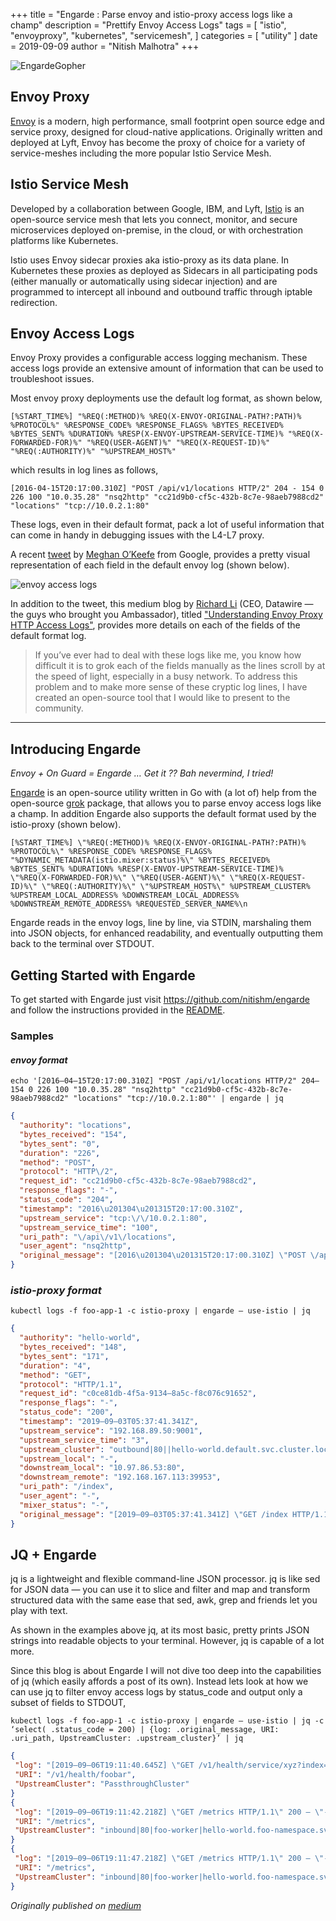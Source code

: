 +++
title = "Engarde : Parse envoy and istio-proxy access logs like a champ"
description = "Prettify Envoy Access Logs"
tags = [
    "istio",
    "envoyproxy",
    "kubernetes",
    "servicemesh",
]
categories = [
    "utility"
]
date = 2019-09-09
author = "Nitish Malhotra"
+++

![EngardeGopher](https://miro.medium.com/max/2600/1*AdErqaS7-d-cOL2P9TeW2g.png)

## Envoy Proxy

[Envoy](https://www.envoyproxy.io/) is a modern, high performance, small footprint open source edge and service proxy, designed for cloud-native applications. Originally written and deployed at Lyft, Envoy has become the proxy of choice for a variety of service-meshes including the more popular Istio Service Mesh.

## Istio Service Mesh

Developed by a collaboration between Google, IBM, and Lyft, [Istio](https://istio.io/) is an open-source service mesh that lets you connect, monitor, and secure microservices deployed on-premise, in the cloud, or with orchestration platforms like Kubernetes.

Istio uses Envoy sidecar proxies aka istio-proxy as its data plane. In Kubernetes these proxies as deployed as Sidecars in all participating pods (either manually or automatically using sidecar injection) and are programmed to intercept all inbound and outbound traffic through iptable redirection.

## Envoy Access Logs

Envoy Proxy provides a configurable access logging mechanism. These access logs provide an extensive amount of information that can be used to troubleshoot issues.

Most envoy proxy deployments use the default log format, as shown below,

```console
[%START_TIME%] "%REQ(:METHOD)% %REQ(X-ENVOY-ORIGINAL-PATH?:PATH)% %PROTOCOL%" %RESPONSE_CODE% %RESPONSE_FLAGS% %BYTES_RECEIVED% %BYTES_SENT% %DURATION% %RESP(X-ENVOY-UPSTREAM-SERVICE-TIME)% "%REQ(X-FORWARDED-FOR)%" "%REQ(USER-AGENT)%" "%REQ(X-REQUEST-ID)%" "%REQ(:AUTHORITY)%" "%UPSTREAM_HOST%"
```

which results in log lines as follows,

```console
[2016-04-15T20:17:00.310Z] "POST /api/v1/locations HTTP/2" 204 - 154 0 226 100 "10.0.35.28" "nsq2http" "cc21d9b0-cf5c-432b-8c7e-98aeb7988cd2" "locations" "tcp://10.0.2.1:80"
```

These logs, even in their default format, pack a lot of useful information that can come in handy in debugging issues with the L4-L7 proxy.

A recent [tweet](https://twitter.com/askmeegs/status/1157029140693995521) by [Meghan O’Keefe](https://twitter.com/askmeegs) from Google, provides a pretty visual representation of each field in the default envoy log (shown below).

![envoy access logs](https://pbs.twimg.com/media/EA6X3jiX4AYh5X_?format=jpg&name=4096x4096)

In addition to the tweet, this medium blog by [Richard Li](https://medium.com/@rdli) (CEO, Datawire — the guys who brought you Ambassador), titled ["Understanding Envoy Proxy HTTP Access Logs"](https://blog.getambassador.io/understanding-envoy-proxy-and-ambassador-http-access-logs-fee7802a2ec5), provides more details on each of the fields of the default format log.

> If you’ve ever had to deal with these logs like me, you know how difficult it is to grok each of the fields manually as the lines scroll by at the speed of light, especially in a busy network.
> To address this problem and to make more sense of these cryptic log lines, I have created an open-source tool that I would like to present to the community.

---

## Introducing Engarde

*Envoy + On Guard = Engarde … Get it ?? Bah nevermind, I tried!*

[Engarde](https://github.com/nitishm/engarde) is an open-source utility written in Go with (a lot of) help from the open-source [grok](http://github.com/vjeantet/grok) package, that allows you to parse envoy access logs like a champ. In addition Engarde also supports the default format used by the istio-proxy (shown below).

```console
[%START_TIME%] \"%REQ(:METHOD)% %REQ(X-ENVOY-ORIGINAL-PATH?:PATH)% %PROTOCOL%\" %RESPONSE_CODE% %RESPONSE_FLAGS% "%DYNAMIC_METADATA(istio.mixer:status)%\" %BYTES_RECEIVED% %BYTES_SENT% %DURATION% %RESP(X-ENVOY-UPSTREAM-SERVICE-TIME)% \"%REQ(X-FORWARDED-FOR)%\" \"%REQ(USER-AGENT)%\" \"%REQ(X-REQUEST-ID)%\" \"%REQ(:AUTHORITY)%\" \"%UPSTREAM_HOST%\" %UPSTREAM_CLUSTER% %UPSTREAM_LOCAL_ADDRESS% %DOWNSTREAM_LOCAL_ADDRESS% %DOWNSTREAM_REMOTE_ADDRESS% %REQUESTED_SERVER_NAME%\n
```

Engarde reads in the envoy logs, line by line, via STDIN, marshaling them into JSON objects, for enhanced readability, and eventually outputting them back to the terminal over STDOUT.

## Getting Started with Engarde

To get started with Engarde just visit https://github.com/nitishm/engarde and follow the instructions provided in the [README](https://github.com/nitishm/engarde/blob/master/README.md).

### Samples

#### *envoy format*

```console
echo '[2016–04–15T20:17:00.310Z] "POST /api/v1/locations HTTP/2" 204–154 0 226 100 "10.0.35.28" "nsq2http" "cc21d9b0-cf5c-432b-8c7e-98aeb7988cd2" "locations" "tcp://10.0.2.1:80"' | engarde | jq
```

```json
{
  "authority": "locations",
  "bytes_received": "154",
  "bytes_sent": "0",
  "duration": "226",
  "method": "POST",
  "protocol": "HTTP\/2",
  "request_id": "cc21d9b0-cf5c-432b-8c7e-98aeb7988cd2",
  "response_flags": "-",
  "status_code": "204",
  "timestamp": "2016\u201304\u201315T20:17:00.310Z",
  "upstream_service": "tcp:\/\/10.0.2.1:80",
  "upstream_service_time": "100",
  "uri_path": "\/api\/v1\/locations",
  "user_agent": "nsq2http",
  "original_message": "[2016\u201304\u201315T20:17:00.310Z] \"POST \/api\/v1\/locations HTTP\/2\" 204\u2013154 0 226 100 \"10.0.35.28\" \"nsq2http\" \"cc21d9b0-cf5c-432b-8c7e-98aeb7988cd2\" \"locations\" \"tcp:\/\/10.0.2.1:80\""
}
```

### *istio-proxy format*

```console
kubectl logs -f foo-app-1 -c istio-proxy | engarde — use-istio | jq
```

```json
{
  "authority": "hello-world",
  "bytes_received": "148",
  "bytes_sent": "171",
  "duration": "4",
  "method": "GET",
  "protocol": "HTTP/1.1",
  "request_id": "c0ce81db-4f5a-9134–8a5c-f8c076c91652",
  "response_flags": "-",
  "status_code": "200",
  "timestamp": "2019–09–03T05:37:41.341Z",
  "upstream_service": "192.168.89.50:9001",
  "upstream_service_time": "3",
  "upstream_cluster": "outbound|80||hello-world.default.svc.cluster.local",
  "upstream_local": "-",
  "downstream_local": "10.97.86.53:80",
  "downstream_remote": "192.168.167.113:39953",
  "uri_path": "/index",
  "user_agent": "-",
  "mixer_status": "-",
  "original_message": "[2019–09–03T05:37:41.341Z] \"GET /index HTTP/1.1\" 200 — \"-\" 148 171 4 3 \"-\" \"-\" \"c0ce81db-4f5a-9134–8a5c-f8c076c91652\" \"hello-world\" \"192.168.89.50:9001\" outbound|80||hello-world.default.svc.cluster.local — 10.97.86.53:80 192.168.167.113:39953 -"
}
```

## JQ + Engarde

jq is a lightweight and flexible command-line JSON processor. jq is like sed for JSON data — you can use it to slice and filter and map and transform structured data with the same ease that sed, awk, grep and friends let you play with text.

As shown in the examples above jq, at its most basic, pretty prints JSON strings into readable objects to your terminal. However, jq is capable of a lot more.

Since this blog is about Engarde I will not dive too deep into the capabilities of jq (which easily affords a post of its own).
Instead lets look at how we can use jq to filter envoy access logs by status_code and output only a subset of fields to STDOUT,

```console
kubectl logs -f foo-app-1 -c istio-proxy | engarde — use-istio | jq -c ‘select( .status_code = 200) | {log: .original_message, URI: .uri_path, UpstreamCluster: .upstream_cluster}’ | jq
```

```json
{
 "log": "[2019–09–06T19:11:40.645Z] \"GET /v1/health/service/xyz?index=0&wait=10s HTTP/1.1\" 500 — \"-\" 0 23 0 0 \"-\" \"Python-urllib/2.7\" \"83484d3a-fedb-96f5-a653–1c38fa1ac2e4\" \"10.15.12.33:8500\" \"10.15.12.33:8500\" PassthroughCluster — 10.15.12.33:8500 192.168.89.3:34780 -",
 "URI": "/v1/health/foobar",
 "UpstreamCluster": "PassthroughCluster"
}
{
 "log": "[2019–09–06T19:11:42.218Z] \"GET /metrics HTTP/1.1\" 200 — \"-\" 0 0 1 0 \"-\" \"Prometheus/2.9.1\" \"e8810c98–9e10–9b2c-837e-987ec3ed3614\" \"192.168.89.3:9001\" \"127.0.0.1:9001\" inbound|80|foo-worker|hello-world.foo-namespace.svc.cluster.local — 192.168.89.3:9001 192.168.167.109:53458 -",
 "URI": "/metrics",
 "UpstreamCluster": "inbound|80|foo-worker|hello-world.foo-namespace.svc.cluster.local"
}
{
 "log": "[2019–09–06T19:11:47.218Z] \"GET /metrics HTTP/1.1\" 200 — \"-\" 0 0 1 0 \"-\" \"Prometheus/2.9.1\" \"f4cd2b2b-7202–9823-a8cd-7a150c6b5c4a\" \"192.168.89.3:9001\" \"127.0.0.1:9001\" inbound|80|foo-worker|hello-world.foo-namespace.svc.cluster.local — 192.168.89.3:9001 192.168.167.109:53458 -",
 "URI": "/metrics",
 "UpstreamCluster": "inbound|80|foo-worker|hello-world.foo-namespace.svc.cluster.local"
}
```

*Originally published on [medium](https://medium.com/@nitishmalhotra/engarde-parse-envoy-and-istio-proxy-logs-like-a-champ-faec31c563e7)*
